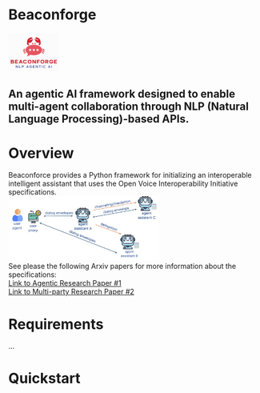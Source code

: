 # Beaconforge
<img src="images/beaconforge_logo.png" width="20%" alt="BeaconForge Logo">

## An agentic AI framework designed to enable multi-agent collaboration through NLP (Natural Language Processing)-based APIs.

# Overview
Beaconforce provides a Python framework for initializing an interoperable intelligent assistant that uses the Open Voice Interoperability Initiative specifications.<br />
<img src="images/aiovon.png" width="60%" alt="BeaconForge Logo">
<br />
See please the following Arxiv papers for more information about the specifications:<br />
<a href="https://arxiv.org/abs/2407.19438" target="_blank">Link to Agentic Research Paper #1</a><br />
<a href="https://arxiv.org/abs/2411.05828" target="_blank">Link to Multi-party Research Paper #2</a><br />

# Requirements
...

# Quickstart

